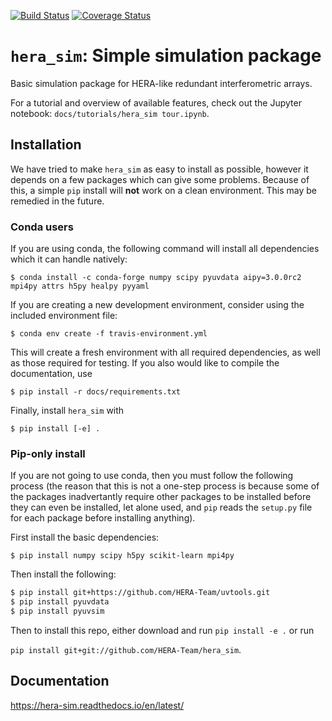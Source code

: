 [![Build Status](https://travis-ci.org/HERA-Team/hera_sim.svg?branch=master)](https://travis-ci.org/HERA-Team/hera_sim)
[![Coverage Status](https://coveralls.io/repos/github/HERA-Team/hera_sim/badge.svg?branch=master)](https://coveralls.io/github/HERA-Team/hera_sim?branch=master)

# `hera_sim`: Simple simulation package


Basic simulation package for HERA-like redundant interferometric 
arrays. 

For a tutorial and overview of available features, check out the 
Jupyter notebook: `docs/tutorials/hera_sim tour.ipynb`.

## Installation

We have tried to make `hera_sim` as easy to install as possible, however it depends
on a few packages which can give some problems. Because of this, a simple 
``pip`` install will **not** work on a clean environment. This may be remedied in the 
future.

### Conda users
If you are using conda, the following command will install all dependencies which it
can handle natively:

``$ conda install -c conda-forge numpy scipy pyuvdata aipy=3.0.0rc2 mpi4py attrs h5py healpy pyyaml``

If you are creating a new development environment, consider using the included environment
file:

``$ conda env create -f travis-environment.yml``

This will create a fresh environment with all required dependencies, as well as those
required for testing. If you also would like to compile the documentation, use

``$ pip install -r docs/requirements.txt``

Finally, install `hera_sim` with

``$ pip install [-e] .``


### Pip-only install
If you are not going to use conda, then you must follow the following process (the reason
that this is not a one-step process is because some of the packages inadvertantly require
other packages to be installed before they can even be installed, let alone used, and ``pip``
reads the ``setup.py`` file for each package before installing anything).

First install the basic dependencies:

``$ pip install numpy scipy h5py scikit-learn mpi4py``

Then install the following:

```bash
$ pip install git+https://github.com/HERA-Team/uvtools.git
$ pip install pyuvdata
$ pip install pyuvsim
```

Then to install this repo, either download and run ``pip install -e .`` or
run 

``pip install git+git://github.com/HERA-Team/hera_sim``.

## Documentation
https://hera-sim.readthedocs.io/en/latest/